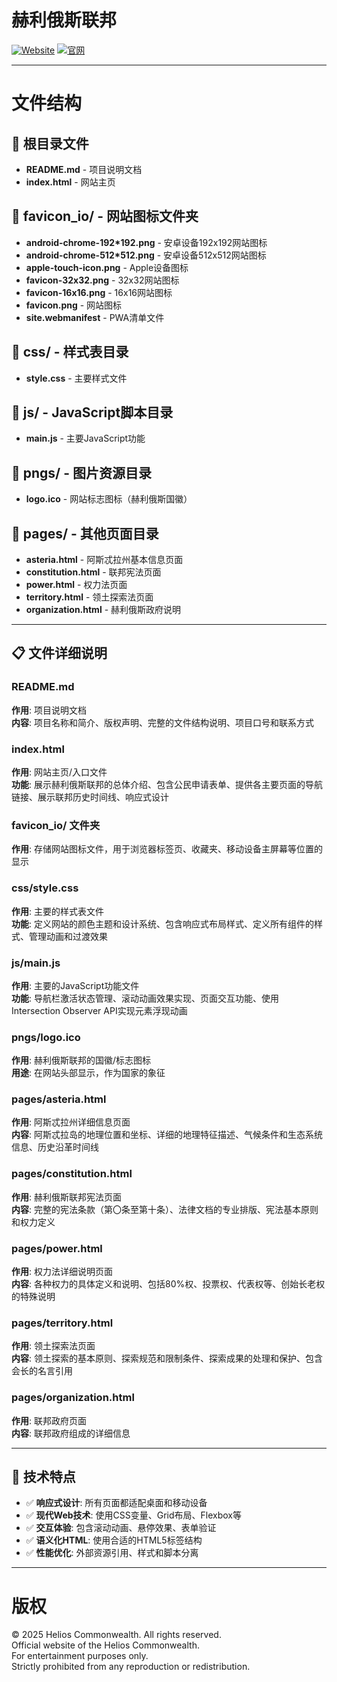 # 赫利俄斯联邦
[![Website](https://img.shields.io/badge/Website-Helios%20Commonweald-blue)](https://helioscw.github.io)
[![官网](https://img.shields.io/badge/%E5%AE%98%E7%BD%91-%E8%B5%AB%E5%88%A9%E4%BF%84%E6%96%AF%E8%81%94%E9%82%A6-blue)](https://helioscw.github.io)


----
# 文件结构

## 📁 根目录文件

- **README.md** - 项目说明文档
- **index.html** - 网站主页

## 📁 favicon_io/ - 网站图标文件夹

- **android-chrome-192*192.png** - 安卓设备192x192网站图标
- **android-chrome-512*512.png** - 安卓设备512x512网站图标
- **apple-touch-icon.png** - Apple设备图标
- **favicon-32x32.png** - 32x32网站图标  
- **favicon-16x16.png** - 16x16网站图标
- **favicon.png** - 网站图标
- **site.webmanifest** - PWA清单文件

## 📁 css/ - 样式表目录

- **style.css** - 主要样式文件

## 📁 js/ - JavaScript脚本目录

- **main.js** - 主要JavaScript功能

## 📁 pngs/ - 图片资源目录

- **logo.ico** - 网站标志图标（赫利俄斯国徽）

## 📁 pages/ - 其他页面目录

- **asteria.html** - 阿斯忒拉州基本信息页面
- **constitution.html** - 联邦宪法页面
- **power.html** - 权力法页面
- **territory.html** - 领土探索法页面
- **organization.html** - 赫利俄斯政府说明

---

## 📋 文件详细说明

### README.md
**作用**: 项目说明文档  
**内容**: 项目名称和简介、版权声明、完整的文件结构说明、项目口号和联系方式

### index.html  
**作用**: 网站主页/入口文件  
**功能**: 展示赫利俄斯联邦的总体介绍、包含公民申请表单、提供各主要页面的导航链接、展示联邦历史时间线、响应式设计

### favicon_io/ 文件夹
**作用**: 存储网站图标文件，用于浏览器标签页、收藏夹、移动设备主屏幕等位置的显示

### css/style.css
**作用**: 主要的样式表文件  
**功能**: 定义网站的颜色主题和设计系统、包含响应式布局样式、定义所有组件的样式、管理动画和过渡效果

### js/main.js  
**作用**: 主要的JavaScript功能文件  
**功能**: 导航栏激活状态管理、滚动动画效果实现、页面交互功能、使用Intersection Observer API实现元素浮现动画

### pngs/logo.ico
**作用**: 赫利俄斯联邦的国徽/标志图标  
**用途**: 在网站头部显示，作为国家的象征

### pages/asteria.html
**作用**: 阿斯忒拉州详细信息页面  
**内容**: 阿斯忒拉岛的地理位置和坐标、详细的地理特征描述、气候条件和生态系统信息、历史沿革时间线

### pages/constitution.html
**作用**: 赫利俄斯联邦宪法页面  
**内容**: 完整的宪法条款（第〇条至第十条）、法律文档的专业排版、宪法基本原则和权力定义

### pages/power.html
**作用**: 权力法详细说明页面  
**内容**: 各种权力的具体定义和说明、包括80%权、投票权、代表权等、创始长老权的特殊说明

### pages/territory.html
**作用**: 领土探索法页面  
**内容**: 领土探索的基本原则、探索规范和限制条件、探索成果的处理和保护、包含会长的名言引用

### pages/organization.html
**作用**: 联邦政府页面  
**内容**: 联邦政府组成的详细信息

---

## 🚀 技术特点

- ✅ **响应式设计**: 所有页面都适配桌面和移动设备
- ✅ **现代Web技术**: 使用CSS变量、Grid布局、Flexbox等
- ✅ **交互体验**: 包含滚动动画、悬停效果、表单验证
- ✅ **语义化HTML**: 使用合适的HTML5标签结构
- ✅ **性能优化**: 外部资源引用、样式和脚本分离

----

# 版权
© 2025 Helios Commonwealth. All rights reserved. <br>
Official website of the Helios Commonwealth. <br>
For entertainment purposes only. <br>
Strictly prohibited from any reproduction or redistribution. <br>
